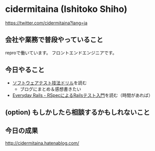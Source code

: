 # cidermitaina (Ishitoko Shiho)
https://twitter.com/cidermitaina?lang=ja

## 会社や業務で普段やっていること
reproで働いています。
フロントエンドエンジニアです。

## 今日やること

- [ソフトウェアテスト技法ドリル](https://www.amazon.co.jp/%E3%82%BD%E3%83%95%E3%83%88%E3%82%A6%E3%82%A7%E3%82%A2%E3%83%86%E3%82%B9%E3%83%88%E6%8A%80%E6%B3%95%E3%83%89%E3%83%AA%E3%83%AB%E2%80%95%E3%83%86%E3%82%B9%E3%83%88%E8%A8%AD%E8%A8%88%E3%81%AE%E8%80%83%E3%81%88%E6%96%B9%E3%81%A8%E5%AE%9F%E9%9A%9B-%E7%A7%8B%E5%B1%B1-%E6%B5%A9%E4%B8%80/dp/4817193603)を読む
  - ブログにまとめ＆感想書きたい
- [Everyday Rails - RSpecによるRailsテスト入門](https://leanpub.com/everydayrailsrspec-jp)を読む（時間があれば）

## (option) もしかしたら相談するかもしれないこと

## 今日の成果
http://cidermitaina.hatenablog.com/

